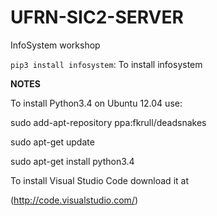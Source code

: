 # UFRN-SIC2-SERVER

InfoSystem workshop

`pip3 install infosystem`: To install infosystem

<b>NOTES</b>

To install Python3.4 on Ubuntu 12.04 use:

sudo add-apt-repository ppa:fkrull/deadsnakes

sudo apt-get update

sudo apt-get install python3.4


To install Visual Studio Code download it at

(http://code.visualstudio.com/)
